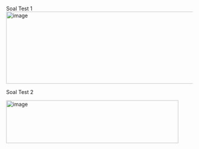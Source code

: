 Soal Test 1
<img width="811" height="195" alt="image" src="https://github.com/user-attachments/assets/f375c02a-ee21-485e-8a10-1617b822cc08" />

Soal Test 2

<img width="465" height="116" alt="image" src="https://github.com/user-attachments/assets/f49f556d-95a1-4442-a291-8935f8f0d583" />

